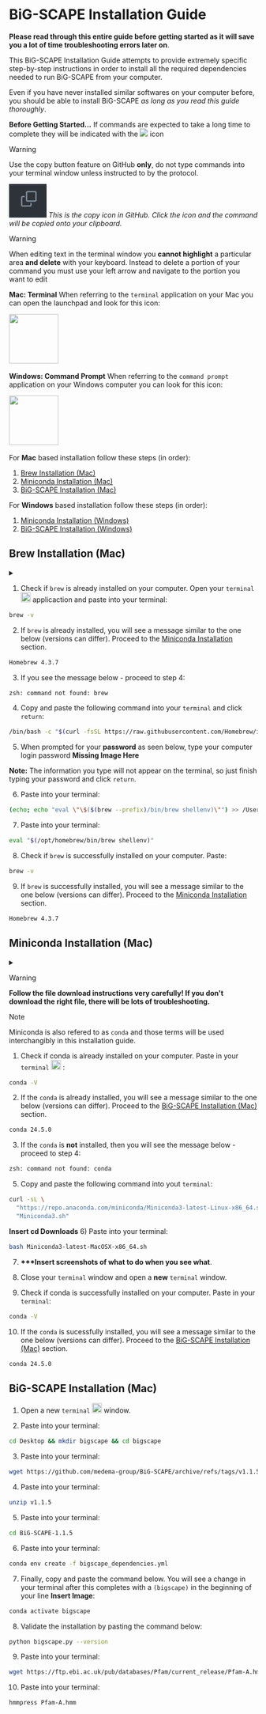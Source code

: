 # BiG-SCAPE Installation Guide

__Please read through this entire guide before getting started as it will save you a lot of time troubleshooting errors later on__. 

This BiG-SCAPE Installation Guide attempts to provide extremely specific step-by-step instructions in order to install all the required dependencies needed to run BiG-SCAPE from your computer. 

Even if you have never installed similar softwares on your computer before, you should be able to install BiG-SCAPE _as long as you read this guide thoroughly_.

__Before Getting Started...__
If commands are expected to take a long time to complete they will be indicated with the <img src="https://upload.wikimedia.org/wikipedia/commons/4/42/Heures_b%C3%A9n%C3%A9voles.png" height="20" />  icon

> [!WARNING]
> Use the copy button feature on GitHub __only__, do not type commands into your terminal window unless instructed to by the protocol.

![GitHub Copy Icon](./img/copy-code.png)
_This is the copy icon in GitHub. Click the icon and the command will be copied onto your clipboard._

> [!WARNING]
> When editing text in the terminal window you __cannot highlight__ a particular area __and delete__ with your keyboard. Instead to delete a portion of your command you must use your left arrow and navigate to the portion you want to edit

__Mac: Terminal__
When referring to the `terminal` application on your Mac you can open the launchpad and look for this icon:

<img src="https://upload.wikimedia.org/wikipedia/commons/thumb/b/b3/Terminalicon2.png/240px-Terminalicon2.png" width="100" height="100"/>

__Windows: Command Prompt__
When referring to the `command prompt` application on your Windows computer you can look for this icon:

<img src="https://upload.wikimedia.org/wikipedia/en/e/ef/Command_prompt_icon_%28windows%29.png" width="100" height="100"/>

For __Mac__ based installation follow these steps (in order):

1) [Brew Installation (Mac)](#brew-installation)
2) [Miniconda Installation (Mac)](#miniconda-installation)
3) [BiG-SCAPE Installation (Mac)](#big-scape-installation)

For __Windows__ based installation follow these steps (in order):

1) [Miniconda Installation (Windows)](#miniconda-installation)
2) [BiG-SCAPE Installation (Windows)](#big-scape-installation)

## Brew Installation (Mac)

<details>
<summary> </summary>
 
`brew` is a package manager for Mac which means in laymans term that it more easily installs missing softwares from your computer that are required later in the installation pipeline. While not explicitely required it will massively ease the process later on when certain commands are missing from your machine. The main installation guide is available [here](https://brew.sh) but first reference the instructions below.

</details>

1) Check if `brew` is already installed on your computer. Open your `terminal` <img src="https://upload.wikimedia.org/wikipedia/commons/thumb/b/b3/Terminalicon2.png/240px-Terminalicon2.png" width="20" height="20"/> applicaction and paste into your terminal:

```bash
brew -v
```

2) If `brew` is already installed, you will see a message similar to the one below (versions can differ). Proceed to the [Miniconda Installation](#miniconda-installation) section.

```bash
Homebrew 4.3.7
```

3) If you see the message below - proceed to step 4:

```bash
zsh: command not found: brew
```

4) Copy and paste the following command into your `terminal` and click `return`:

```bash
/bin/bash -c "$(curl -fsSL https://raw.githubusercontent.com/Homebrew/install/HEAD/install.sh)"
```

5) When prompted for your __password__ as seen below, type your computer login password 
__Missing Image Here__

__Note:__ The information you type will not appear on the terminal, so just finish typing your password and click `return`.

6) Paste into your terminal:

```bash
(echo; echo "eval \"\$($(brew --prefix)/bin/brew shellenv)\"") >> /Users/$USER/.zprofile
```

7) Paste into your terminal:
```bash
eval "$(/opt/homebrew/bin/brew shellenv)"
```

8) Check if `brew` is successfully installed on your computer. Paste:

```bash
brew -v
```

9) If `brew` is successfully installed, you will see a message similar to the one below (versions can differ). Proceed to the [Miniconda Installation](#miniconda-installation) section.

```bash
Homebrew 4.3.7
```
 
## Miniconda Installation (Mac)

<details>
<summary> </summary>

`conda` handles the required `python` dependencies needed for BiG-SCAPE to function and also manages the creation of the BiG-SCAPE virtual environment where you will run the BiG-SCAPE commands from. The official documentation for Miniconda installation is available [here](https://docs.anaconda.com/miniconda/), but start by referring to the instructions below.

</details>

> [!WARNING]  
> __Follow the file download instructions very carefully! If you don't download the right file, there will be lots of troubleshooting.__

> [!NOTE]
> Miniconda is also refered to as `conda` and those terms will be used interchangibly in this installation guide.

1) Check if conda is already installed on your computer. Paste in your `terminal` <img src="https://upload.wikimedia.org/wikipedia/commons/thumb/b/b3/Terminalicon2.png/240px-Terminalicon2.png" width="20" height="20"/> :

```bash
conda -V
```

2) If the `conda` is already installed, you will see a message similar to the one below (versions can differ). Proceed to the [BiG-SCAPE Installation (Mac)](#big-scape-installation) section.

```bash
conda 24.5.0
```

3) If the `conda` is __not__ installed, then you will see the message below - proceed to step 4:

```bash
zsh: command not found: conda
```


5) Copy and paste the following command into yout `terminal`:

```bash
curl -sL \
  "https://repo.anaconda.com/miniconda/Miniconda3-latest-Linux-x86_64.sh" > \
  "Miniconda3.sh"
```
__Insert cd Downloads__
6) Paste into your terminal:

```bash
bash Miniconda3-latest-MacOSX-x86_64.sh
```

7) __***Insert screenshots of what to do when you see what__.

8) Close your `terminal` window and open a __new__ `terminal` window.

9) Check if conda is successfully installed on your computer. Paste in your `terminal`:

```bash
conda -V
```

10) If the `conda` is sucessfully installed, you will see a message similar to the one below (versions can differ). Proceed to the [BiG-SCAPE Installation (Mac)](#big-scape-installation) section.

```bash
conda 24.5.0
```

## BiG-SCAPE Installation (Mac)

1) Open a new `terminal` <img src="https://upload.wikimedia.org/wikipedia/commons/thumb/b/b3/Terminalicon2.png/240px-Terminalicon2.png" width="20" height="20"/>  window.

2) Paste into your terminal:

```bash
cd Desktop && mkdir bigscape && cd bigscape
```
3) Paste into your terminal:

```bash
wget https://github.com/medema-group/BiG-SCAPE/archive/refs/tags/v1.1.5.zip
```
4) Paste into your terminal:

```bash
unzip v1.1.5
```
5) Paste into your terminal:
```bash
cd BiG-SCAPE-1.1.5
```
6) Paste into your terminal:

```bash
conda env create -f bigscape_dependencies.yml
```

7) Finally, copy and paste the command below. You will see a change in your terminal after this completes with a `(bigscape)` in the beginning of your line __Insert Image__:

```bash
conda activate bigscape
```
8) Validate the installation by pasting the command below:

```bash
python bigscape.py --version
```
9) Paste into your terminal:

```bash
wget https://ftp.ebi.ac.uk/pub/databases/Pfam/current_release/Pfam-A.hmm.gz && gunzip Pfam-A.hmm.gz
```
10) Paste into your terminal:
```bash
hmmpress Pfam-A.hmm
```






